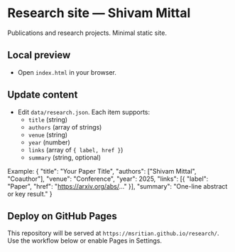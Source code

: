 # Research site — Shivam Mittal

Publications and research projects. Minimal static site.

## Local preview
- Open `index.html` in your browser.

## Update content
- Edit `data/research.json`. Each item supports:
  - `title` (string)
  - `authors` (array of strings)
  - `venue` (string)
  - `year` (number)
  - `links` (array of `{ label, href }`)
  - `summary` (string, optional)

Example:
{
  "title": "Your Paper Title",
  "authors": ["Shivam Mittal", "Coauthor"],
  "venue": "Conference",
  "year": 2025,
  "links": [{ "label": "Paper", "href": "https://arxiv.org/abs/..." }],
  "summary": "One-line abstract or key result."
}

## Deploy on GitHub Pages
This repository will be served at `https://msritian.github.io/research/`. Use the workflow below or enable Pages in Settings.
